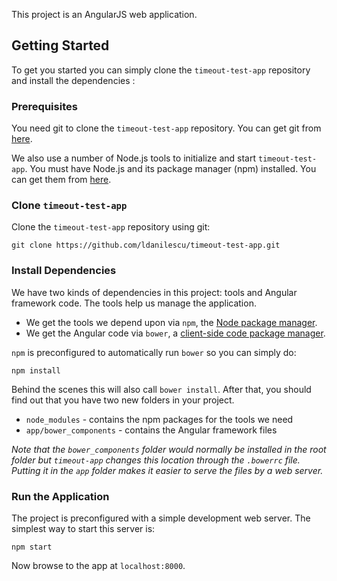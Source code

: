 
This project is an AngularJS web application. 


## Getting Started

To get you started you can simply clone the `timeout-test-app` repository and install the dependencies :

### Prerequisites

You need git to clone the `timeout-test-app` repository. You can get git from [here](https://git-scm.com/).

We also use a number of Node.js tools to initialize and start `timeout-test-app`. You must have Node.js
and its package manager (npm) installed. You can get them from [here](https://nodejs.org/en/).

### Clone `timeout-test-app`

Clone the `timeout-test-app` repository using git:

```
git clone https://github.com/ldanilescu/timeout-test-app.git
```

### Install Dependencies

We have two kinds of dependencies in this project: tools and Angular framework code. The tools help
us manage the application.

* We get the tools we depend upon via `npm`, the [Node package manager](https://www.npmjs.com/).
* We get the Angular code via `bower`, a [client-side code package manager](https://bower.io/).

`npm` is preconfigured to automatically run `bower` so you can simply do:

```
npm install
```

Behind the scenes this will also call `bower install`. After that, you should find out that you have
two new folders in your project.

* `node_modules` - contains the npm packages for the tools we need
* `app/bower_components` - contains the Angular framework files

*Note that the `bower_components` folder would normally be installed in the root folder but
`timeout-app` changes this location through the `.bowerrc` file. Putting it in the `app` folder
makes it easier to serve the files by a web server.*

### Run the Application

The project is preconfigured with a simple development web server. The simplest way to start
this server is:

```
npm start
```

Now browse to the app at `localhost:8000`.





